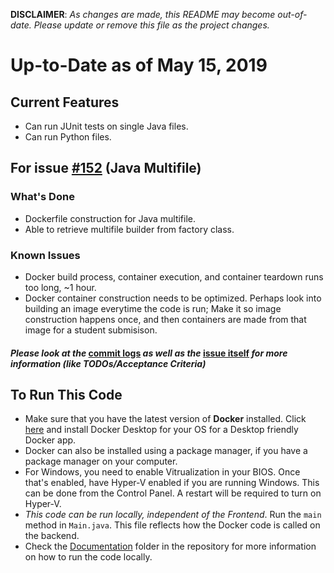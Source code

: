 **DISCLAIMER**: *As changes are made, this README may become out-of-date. Please update or remove this file as the project changes.*
# Up-to-Date as of May 15, 2019
## Current Features
- Can run JUnit tests on single Java files.
- Can run Python files.

## For issue [#152](https://github.com/CompileIO/compile.io/issues/152) (Java Multifile)
### What's Done
- Dockerfile construction for Java multifile.
- Able to retrieve multifile builder from factory class.
### Known Issues
- Docker build process, container execution, and container teardown runs too long, ~1 hour.
- Docker container construction needs to be optimized. Perhaps look into building an image everytime the code is run; Make it so image construction happens once, and then containers are made from that image for a student submisison.
#### *Please look at the* [commit logs](https://github.com/CompileIO/compile.io/commits/152-multifile-submission) *as well as the* [issue itself](https://github.com/CompileIO/compile.io/issues/152) *for more information (like TODOs/Acceptance Criteria)*
## To Run This Code
- Make sure that you have the latest version of **Docker** installed. Click [here](https://www.docker.com/) and install Docker Desktop for your OS for a Desktop friendly Docker app.
- Docker can also be installed using a package manager, if you have a package manager on your computer.
- For Windows, you need to enable Vitrualization in your BIOS. Once that's enabled, have Hyper-V enabled if you are running Windows. This can be done from the Control Panel. A restart will be required to turn on Hyper-V.
- *This code can be run locally, independent of the Frontend*. Run the `main` method in `Main.java`. This file reflects how the Docker code is called on the backend.
- Check the [Documentation](https://github.com/CompileIO/compile.io/tree/develop/Documentation) folder in the repository for more information on how to run the code locally.
